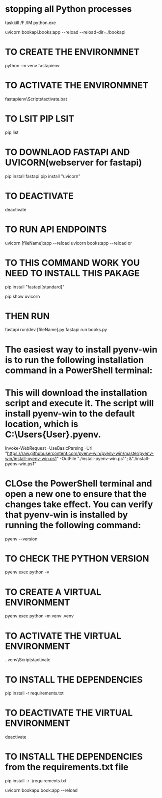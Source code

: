 #  stopping all Python processes 
taskkill /F /IM python.exe

uvicorn bookapi.books:app --reload --reload-dir=./bookapi



# TO CREATE THE ENVIRONMNET
python -m venv fastapienv
# TO ACTIVATE THE ENVIRONMNET 
fastapienv\Scripts\activate.bat 

# TO LSIT PIP LSIT
pip list

# TO DOWNLAOD FASTAPI AND UVICORN(webserver for fastapi)
pip install fastapi
pip install "uvicorn"

# TO DEACTIVATE 
deactivate


# TO RUN API ENDPOINTS
uvicorn [fileName]:app --reload
uvicorn books:app --reload 
or
# TO THIS COMMAND WORK YOU NEED TO INSTALL THIS PAKAGE
pip install "fastapi[standard]"

pip show uvicorn


# THEN RUN 
fastapi run/dev [fileName].py
fastapi run books.py 

# The easiest way to install pyenv-win is to run the following installation command in a PowerShell terminal:
# This will download the installation script and execute it. The script will install pyenv-win to the default location, which is C:\Users\{User}\.pyenv.
Invoke-WebRequest -UseBasicParsing -Uri "https://raw.githubusercontent.com/pyenv-win/pyenv-win/master/pyenv-win/install-pyenv-win.ps1" -OutFile "./install-pyenv-win.ps1"; &"./install-pyenv-win.ps1"


# CLOse the PowerShell terminal and open a new one to ensure that the changes take effect. You can verify that pyenv-win is installed by running the following command:
pyenv --version

# TO CHECK THE PYTHON VERSION
pyenv exec python -v

# TO CREATE A VIRTUAL ENVIRONMENT
pyenv exec python -m venv .venv
# TO ACTIVATE THE VIRTUAL ENVIRONMENT   
.\.venv\Scripts\activate
# TO INSTALL THE DEPENDENCIES   
pip install -r requirements.txt
# TO DEACTIVATE THE VIRTUAL ENVIRONMENT 
deactivate

# TO INSTALL THE DEPENDENCIES from the requirements.txt file
pip install -r .\requirements.txt


uvicorn bookapu.book:app --reload